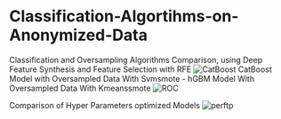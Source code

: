 # Classification-Algortihms-on-Anonymized-Data
Classification and Oversampling Algorithms Comparison, using Deep Feature Synthesis and Feature Selection with RFE 
![CatBoost](https://user-images.githubusercontent.com/76845631/193552944-aa200516-46c8-4ac1-8c97-f5fab70f097f.png)
CatBoost Model with Oversampled Data With Svmsmote -  hGBM Model With Oversampled Data With Kmeanssmote
![ROC](https://user-images.githubusercontent.com/76845631/193553029-6e361ce2-c474-4af8-a4f7-5b03e775cc98.png)

Comparison of Hyper Parameters optimized Models
![perftp](https://user-images.githubusercontent.com/76845631/193553054-b1db368d-d265-42aa-bffe-5eb6e62ca41b.png)

